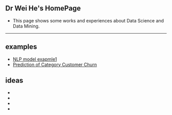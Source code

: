 ## Dr Wei He's HomePage
* This page shows some works and experiences about Data Science and Data Mining.

***

## examples
* [NLP model exapmle1](lstm_example.md)
* [Prediction of Category Customer Churn](Prediction_of_Category_Customer_Churn.md)

## ideas
* [](20240624.md)
* [](20240625-1.md)
* [](dm_team_Development.md)
* [](creativity_dm.md)
